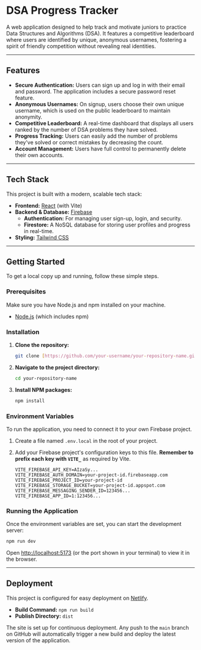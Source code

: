 # DSA Progress Tracker

A web application designed to help track and motivate juniors to practice Data Structures and Algorithms (DSA). It features a competitive leaderboard where users are identified by unique, anonymous usernames, fostering a spirit of friendly competition without revealing real identities.

---

## Features

- **Secure Authentication:** Users can sign up and log in with their email and password. The application includes a secure password reset feature.
- **Anonymous Usernames:** On signup, users choose their own unique username, which is used on the public leaderboard to maintain anonymity.
- **Competitive Leaderboard:** A real-time dashboard that displays all users ranked by the number of DSA problems they have solved.
- **Progress Tracking:** Users can easily add the number of problems they've solved or correct mistakes by decreasing the count.
- **Account Management:** Users have full control to permanently delete their own accounts.

---

## Tech Stack

This project is built with a modern, scalable tech stack:

- **Frontend:** [React](https://reactjs.org/) (with Vite)
- **Backend & Database:** [Firebase](https://firebase.google.com/)
  - **Authentication:** For managing user sign-up, login, and security.
  - **Firestore:** A NoSQL database for storing user profiles and progress in real-time.
- **Styling:** [Tailwind CSS](https://tailwindcss.com/)

---

## Getting Started

To get a local copy up and running, follow these simple steps.

### Prerequisites

Make sure you have Node.js and npm installed on your machine.

- [Node.js](https://nodejs.org/) (which includes npm)

### Installation

1.  **Clone the repository:**
    ```bash
    git clone [https://github.com/your-username/your-repository-name.git](https://github.com/your-username/your-repository-name.git)
    ```
2.  **Navigate to the project directory:**
    ```bash
    cd your-repository-name
    ```
3.  **Install NPM packages:**
    ```bash
    npm install
    ```

### Environment Variables

To run the application, you need to connect it to your own Firebase project.

1.  Create a file named `.env.local` in the root of your project.
2.  Add your Firebase project's configuration keys to this file. **Remember to prefix each key with `VITE_`** as required by Vite.

    ```
    VITE_FIREBASE_API_KEY=AIzaSy...
    VITE_FIREBASE_AUTH_DOMAIN=your-project-id.firebaseapp.com
    VITE_FIREBASE_PROJECT_ID=your-project-id
    VITE_FIREBASE_STORAGE_BUCKET=your-project-id.appspot.com
    VITE_FIREBASE_MESSAGING_SENDER_ID=123456...
    VITE_FIREBASE_APP_ID=1:123456...
    ```

### Running the Application

Once the environment variables are set, you can start the development server:

```bash
npm run dev
```

Open [http://localhost:5173](http://localhost:5173) (or the port shown in your terminal) to view it in the browser.

---

## Deployment

This project is configured for easy deployment on [Netlify](https://www.netlify.com/).

- **Build Command:** `npm run build`
- **Publish Directory:** `dist`

The site is set up for continuous deployment. Any push to the `main` branch on GitHub will automatically trigger a new build and deploy the latest version of the application.

